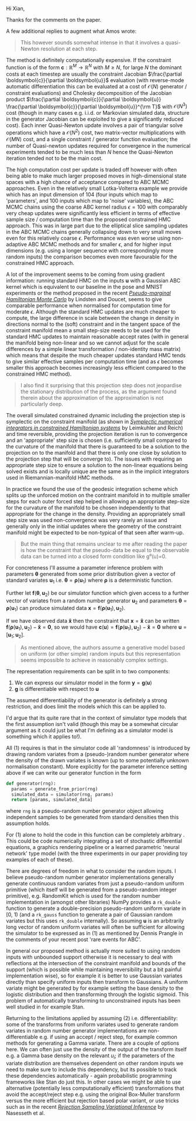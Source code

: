 Hi Xian,

Thanks for the comments on the paper.

A few additional replies to augment what Amos wrote:

> This however sounds somewhat intense in that it involves a quasi-Newton resolution at each step. 

The method is definitely computationally expensive. If the constraint function is of the form $\boldsymbol{c} : \mathbb{R}^M \to \mathbb{R}^N$ with $M \geq N$, for large $N$ the dominant costs at each timestep are usually the constraint Jacobian $\frac{\partial \boldsymbol{c}}{\partial \boldsymbol{u}}$ evaluation (with reverse-mode automatic differentiation this can be evaluated at a cost of $\mathcal{O}(N)$ generator / constraint evaluations) and Cholesky decomposition of the Jacobian product $\frac{\partial \boldsymbol{c}}{\partial \boldsymbol{u}} \frac{\partial \boldsymbol{c}}{\partial \boldsymbol{u}}^{\rm T}$ with $\mathcal{O}(N^3)$ cost (though in many cases e.g. i.i.d. or Markovian simulated data, structure in the generator Jacobian can be exploited to give a significantly reduced cost). Each inner Quasi-Newton update involves a pair of triangular solve operations which have a $\mathcal{O}(N^2)$ cost, two matrix-vector multiplications with $\mathcal{O}(MN)$ cost, and a single constraint / generator function evaluation; the number of Quasi-newton updates required for convergence in the numerical experiments tended to be much less than $N$ hence the Quasi-Newton iteration tended not to be the main cost.


The high computation cost per update is traded off however with often being able to make much larger proposed moves in high-dimensional state spaces with a high chance of acceptance compared to ABC MCMC approaches. Even in the relatively small Lotka-Volterra example we provide which has an input dimension of 104 (four inputs which map to 'parameters', and 100 inputs which map to 'noise' variables), the ABC MCMC chains using the coarse ABC kernel radius $\epsilon=100$ with comparably very cheap updates were significantly less efficient in terms of effective sample size / computation time than the proposed constrained HMC approach. This was in large part due to the elliptical slice sampling updates in the ABC MCMC chains generally collapsing down to very small moves even for this relatively coarse $\epsilon$. Performance was even worse using non-adaptive ABC MCMC methods and for smaller $\epsilon$, and for higher input dimensions (e.g. using a longer sequence with correspondingly more random inputs) the comparison becomes even more favourable for the constrained HMC approach. 

A lot of the improvement seems to be coming from using gradient information: running standard HMC on the inputs $\boldsymbol{u}$ with a Gaussian ABC kernel which is equivalent to our baseline in the pose and MNIST experiments or the method proposed in the recent [*Pseudo-marginal Hamiltonian Monte Carlo*](https://arxiv.org/abs/1607.02516) by Lindsten and Doucet, seems to give comparable performance when normalised for computation time for moderate $\epsilon$. Although the standard HMC updates are much cheaper to compute, the large difference in scale between the change in density in directions normal to the (soft) constraint and in the tangent space of the constraint manifold mean a small step-size needs to be used for the standard HMC updates to maintain reasonable accept rates (with in general the manifold being non-linear and so we cannot adjust for the scale differences by a simple linear transformation / non-identity mass matrix) which means that despite the much cheaper updates standard HMC tends to give similar effective samples per computation time (and as $\epsilon$ becomes smaller this approach becomes increasingly less efficient compared to the constrained HMC method).

>  I also find it surprising that this projection step does not jeopardise the stationary distribution of the process, as the argument found therein about the approximation of the approximation is not particularly deep.

The overall simulated constrained dynamic including the projection step is symplectic on the constraint manifold (as shown in [*Symplectic numerical integrators in constrained Hamiltonian systems*](https://www2.stat.duke.edu/~scs/Courses/Stat376/Papers/Constraints/LeimkuhlerSymplecticConstraints94.pdf) by Leimkuhler and Reich) and time reversible, providing the projection iteration is run to convergence and an 'appropriate' step size is chosen (i.e. sufficiently small compared to the curvature of the manifold that there is guaranteed to be a solution to the projection on to the manifold and that there is only one close by solution to the projection step that will be converge to). The issues with requiring an appropriate step size to ensure a solution to the non-linear equations being solved exists and is locally unique are the same as in the implicit integrators used in Riemannian-manifold HMC methods. 

In practice we found the use of the geodesic integration scheme which splits up the unforced motion on the contraint manifold in to multiple smaller steps for each outer forced step helped in allowing an appropriate step-size for the curvature of the manifold to be chosen independently to that appropriate for the change in the density. Providing an appropriately small step size was used non-convergence was very rarely an issue and generally only in the initial updates where the geometry of the constraint manifold might be expected to be non-typical of that seen after warm-up.

> But the main thing that remains unclear to me after reading the paper is how the constraint that the pseudo-data be equal to the observable data can be turned into a closed form condition like g⁰(u)=0.

For concreteness I'll assume a parameter inference problem with parameters $\boldsymbol{\theta}$ generated from some prior distribution given a vector of standard variates $\boldsymbol{u}_1$ i.e. $\boldsymbol{\theta} = \boldsymbol{\rho}(\boldsymbol{u}_1)$ where $\boldsymbol{\rho}$ is a deterministic function.

Further let $\boldsymbol{f}(\boldsymbol{\theta},\, \boldsymbol{u}_2)$ be our simulator function which given access to a further vector of variates from a random number generator $\boldsymbol{u}_2$ and parameters $\boldsymbol{\theta} = \boldsymbol{\rho}(\boldsymbol{u}_1)$ can produce simulated data $\boldsymbol{x} = \boldsymbol{f}\left(\boldsymbol{\rho}(\boldsymbol{u}_1),\, \boldsymbol{u}_2\right)$.

If we have observed data $\boldsymbol{\breve{x}}$ then the constraint that $\boldsymbol{x} = \boldsymbol{\breve{x}}$ can be written $\boldsymbol{f}\left(\boldsymbol{\rho}(\boldsymbol{u}_1),\, \boldsymbol{u}_2\right) - \boldsymbol{\breve{x}} = \boldsymbol{0}$, so we would have $\boldsymbol{c}(\boldsymbol{u}) = \boldsymbol{f}\left(\boldsymbol{\rho}(\boldsymbol{u}_1),\, \boldsymbol{u}_2\right)- \boldsymbol{\breve{x}} = \boldsymbol{0}$ where $\boldsymbol{u} = [\boldsymbol{u}_1;\,\boldsymbol{u}_2]$.

> As mentioned above, the authors assume a generative model based on uniform (or other simple) random inputs but this representation seems impossible to achieve in reasonably complex settings.

The representation requirements can be split in to two components:

  1. We can express our simulator model in the form $\boldsymbol{y} = \boldsymbol{g}(\boldsymbol{u})$ 
  2. $\boldsymbol{g}$ is differentiable with respect to $\boldsymbol{u}$

The assumed differentiability of the generator is definitely a strong restriction, and does limit the models which this can be applied to. 

I'd argue that its quite rare that in the context of simulator type models that the first assumption isn't valid (though this may be a somewhat circular argument as it could just be what I'm defining as a simulator model is something which it applies to!). 

All (1) requires is that in the simulator code all 'randomness' is introduced by drawing random variates from a (pseudo-)random number generator where the density of the drawn variates is known (up to some potentially unknown normalisation constant). More explicitly for the parameter inference setting above if we can write our generator function in the form

```python
def generator(rng):
  params = generate_from_prior(rng)
  simulated_data = simulator(rng, params)
  return [params, simulated_data]
```

where `rng` is a pseudo-random number generator object allowing independent samples to be generated from standard densities then this assumption holds.

For (1) alone to hold the code in this function can be completely arbitrary . This could be code numerically integrating a set of stochastic differential equations, a graphics rendering pipeline or a learned parametric 'neural network' type model (with the three experiments in our paper providing toy examples of each of these).

There are degrees of freedom in what to consider the random inputs. I believe pseudo-random number generator implementations generally generate continuous random variates from just a pseudo-random uniform primitive (which itself will be generated from a pseudo-random integer primitive), e.g. RandomKit which is used for the random number implementation in (amongst other libraries) NumPy provides a `rk_double` function to generate a double-precision pseudo-random uniform variate in [0, 1) (and a `rk_gauss` function to generate a pair of Gaussian random variates but this uses `rk_double` internally). So assuming $\boldsymbol{u}$ is an arbitrarily long vector of random uniform variates will often be sufficient for allowing the simulator to be expressed as in (1) as mentioned by Dennis Prangle in the comments of your recent post 'rare events for ABC'.

In general our proposed method is actually more suited to using random inputs with unbounded support otherwise it is necessary to deal with reflections at the intersection of the constraint manifold and bounds of the support (which is possible while maintaining reversibility but a bit painful implementation wise), so for example it is better to use Gaussian variates directly than specify uniform inputs then transform to Gaussians. A uniform variate might be generated by for example setting the base density to the logistic distribution and then transforming through the logistic sigmoid. This problem of automatically transforming to unconstrained inputs has been well studied in for example Stan.

Returning to the limitations applied by assuming (2) i.e. differentiability: some of the transforms from uniform variates used to generate random variates in random number generator implementations are non-differentiable e.g. if using an accept / reject step, for example common methods for generating a Gamma variate. There are a couple of options here. We can often just use the density of the output of the transform itself e.g. a Gamma base density on the relevant $u_i$; if the parameters of the variate distribution are themselves dependent on other random inputs we need to make sure to include this dependency, but its possible to track these dependencies automatically - again probabilistic programming frameworks like Stan do just this. In other cases we might be able to use alternative (potentially less computationally efficient) transformations that avoid the accept/reject step e.g. using the original Box-Muller transform versus the more efficient but rejection based polar variant, or use tricks such as in the recent [*Rejection Sampling Variational Inference*](https://arxiv.org/pdf/1610.05683v1.pdf) by Nasesseth et al.
  
